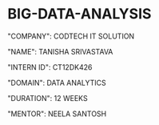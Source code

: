 # BIG-DATA-ANALYSIS

"COMPANY": CODTECH IT SOLUTION

"NAME": TANISHA SRIVASTAVA

"INTERN ID": CT12DK426

"DOMAIN": DATA ANALYTICS

"DURATION": 12 WEEKS

"MENTOR": NEELA SANTOSH
